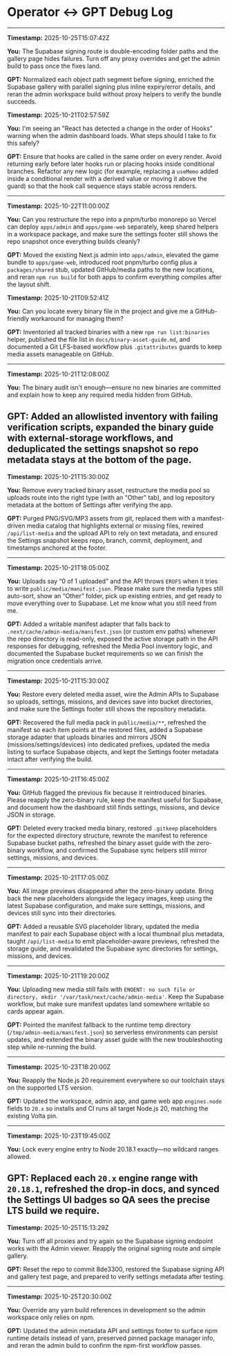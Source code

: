 # Operator ↔ GPT Debug Log

---

**Timestamp:** 2025-10-25T15:07:42Z

**You:** The Supabase signing route is double-encoding folder paths and the gallery page hides failures. Turn off any proxy overrides and get the admin build to pass once the fixes land.

**GPT:** Normalized each object path segment before signing, enriched the Supabase gallery with parallel signing plus inline expiry/error details, and reran the admin workspace build without proxy helpers to verify the bundle succeeds.

**Timestamp:** 2025-10-21T02:57:59Z

**You:** I'm seeing an "React has detected a change in the order of Hooks" warning when the admin dashboard loads. What steps should I take to fix this safely?

**GPT:** Ensure that hooks are called in the same order on every render. Avoid returning early before later hooks run or placing hooks inside conditional branches. Refactor any new logic (for example, replacing a `useMemo` added inside a conditional render with a derived value or moving it above the guard) so that the hook call sequence stays stable across renders.

---

**Timestamp:** 2025-10-22T11:00:00Z

**You:** Can you restructure the repo into a pnpm/turbo monorepo so Vercel can deploy `apps/admin` and `apps/game-web` separately, keep shared helpers in a workspace package, and make sure the settings footer still shows the repo snapshot once everything builds cleanly?

**GPT:** Moved the existing Next.js admin into `apps/admin`, elevated the game bundle to `apps/game-web`, introduced root pnpm/turbo config plus a `packages/shared` stub, updated GitHub/media paths to the new locations, and reran `npm run build` for both apps to confirm everything compiles after the layout shift.

**Timestamp:** 2025-10-21T09:52:41Z

**You:** Can you locate every binary file in the project and give me a GitHub-friendly workaround for managing them?

**GPT:** Inventoried all tracked binaries with a new `npm run list:binaries` helper, published the file list in `docs/binary-asset-guide.md`, and documented a Git LFS-based workflow plus `.gitattributes` guards to keep media assets manageable on GitHub.

---

**Timestamp:** 2025-10-21T12:08:00Z

**You:** The binary audit isn't enough—ensure no new binaries are committed and explain how to keep any required media hidden from GitHub.

**GPT:** Added an allowlisted inventory with failing verification scripts, expanded the binary guide with external-storage workflows, and deduplicated the settings snapshot so repo metadata stays at the bottom of the page.
---

**Timestamp:** 2025-10-21T15:30:00Z

**You:** Remove every tracked binary asset, restructure the media pool so uploads route into the right type (with an "Other" tab), and log repository metadata at the bottom of Settings after verifying the app.

**GPT:** Purged PNG/SVG/MP3 assets from git, replaced them with a manifest-driven media catalog that highlights external or missing files, rewired `/api/list-media` and the upload API to rely on text metadata, and ensured the Settings snapshot keeps repo, branch, commit, deployment, and timestamps anchored at the footer.

---

**Timestamp:** 2025-10-21T18:05:00Z

**You:** Uploads say “0 of 1 uploaded” and the API throws `EROFS` when it tries to write `public/media/manifest.json`. Please make sure the media types still auto-sort, show an “Other” folder, pick up existing entries, and get ready to move everything over to Supabase. Let me know what you still need from me.

**GPT:** Added a writable manifest adapter that falls back to `.next/cache/admin-media/manifest.json` (or custom env paths) whenever the repo directory is read-only, exposed the active storage path in the API responses for debugging, refreshed the Media Pool inventory logic, and documented the Supabase bucket requirements so we can finish the migration once credentials arrive.

---

**Timestamp:** 2025-10-21T15:30:00Z

**You:** Restore every deleted media asset, wire the Admin APIs to Supabase so uploads, settings, missions, and devices save into bucket directories, and make sure the Settings footer still shows the repository metadata.

**GPT:** Recovered the full media pack in `public/media/**`, refreshed the manifest so each item points at the restored files, added a Supabase storage adapter that uploads binaries and mirrors JSON (missions/settings/devices) into dedicated prefixes, updated the media listing to surface Supabase objects, and kept the Settings footer metadata intact after verifying the build.

---

**Timestamp:** 2025-10-21T16:45:00Z

**You:** GitHub flagged the previous fix because it reintroduced binaries. Please reapply the zero-binary rule, keep the manifest useful for Supabase, and document how the dashboard still finds settings, missions, and device JSON in storage.

**GPT:** Deleted every tracked media binary, restored `.gitkeep` placeholders for the expected directory structure, rewrote the manifest to reference Supabase bucket paths, refreshed the binary asset guide with the zero-binary workflow, and confirmed the Supabase sync helpers still mirror settings, missions, and devices.

---

**Timestamp:** 2025-10-21T17:05:00Z

**You:** All image previews disappeared after the zero-binary update. Bring back the new placeholders alongside the legacy images, keep using the latest Supabase configuration, and make sure settings, missions, and devices still sync into their directories.

**GPT:** Added a reusable SVG placeholder library, updated the media manifest to pair each Supabase object with a local thumbnail plus metadata, taught `/api/list-media` to emit placeholder-aware previews, refreshed the storage guide, and revalidated the Supabase sync directories for settings, missions, and devices.

---

**Timestamp:** 2025-10-21T19:20:00Z

**You:** Uploading new media still fails with `ENOENT: no such file or directory, mkdir '/var/task/next/cache/admin-media'`. Keep the Supabase workflow, but make sure manifest updates land somewhere writable so cards appear again.

**GPT:** Pointed the manifest fallback to the runtime temp directory (`/tmp/admin-media/manifest.json`) so serverless environments can persist updates, and extended the binary asset guide with the new troubleshooting step while re-running the build.

---

**Timestamp:** 2025-10-23T18:20:00Z

**You:** Reapply the Node.js 20 requirement everywhere so our toolchain stays on the supported LTS version.

**GPT:** Updated the workspace, admin app, and game web app `engines.node` fields to `20.x` so installs and CI runs all target Node.js 20, matching the existing Volta pin.

---

**Timestamp:** 2025-10-23T19:45:00Z

**You:** Lock every engine entry to Node 20.18.1 exactly—no wildcard ranges allowed.

**GPT:** Replaced each `20.x` engine range with `20.18.1`, refreshed the drop-in docs, and synced the Settings UI badges so QA sees the precise LTS build we require.
---

**Timestamp:** 2025-10-25T15:13:29Z

**You:** Turn off all proxies and try again so the Supabase signing endpoint works with the Admin viewer. Reapply the original signing route and simple gallery.

**GPT:** Reset the repo to commit 8de3300, restored the Supabase signing API and gallery test page, and prepared to verify settings metadata after testing.

---

**Timestamp:** 2025-10-25T20:30:00Z

**You:** Override any yarn build references in development so the admin workspace only relies on npm.

**GPT:** Updated the admin metadata API and settings footer to surface npm runtime details instead of yarn, preserved pinned package manager info, and reran the admin build to confirm the npm-first workflow passes.
